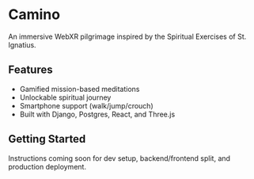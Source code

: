 # Camino
An immersive WebXR pilgrimage inspired by the Spiritual Exercises of St. Ignatius.

## Features
- Gamified mission-based meditations
- Unlockable spiritual journey
- Smartphone support (walk/jump/crouch)
- Built with Django, Postgres, React, and Three.js

## Getting Started
Instructions coming soon for dev setup, backend/frontend split, and production deployment.